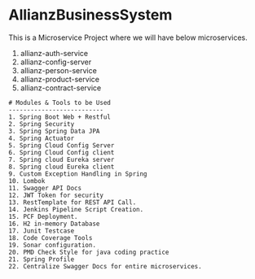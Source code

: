 # AllianzBusinessSystem
This is a Microservice Project where we will have below microservices.
 1. allianz-auth-service
 2. allianz-config-server
 3. allianz-person-service
 4. allianz-product-service
 5. allianz-contract-service

~~~
# Modules & Tools to be Used
--------------------------
1. Spring Boot Web + Restful
2. Spring Security
3. Spring Spring Data JPA
4. Spring Actuator
5. Spring Cloud Config Server
6. Spring Cloud Config client
7. Spring cloud Eureka server 
8. Spring cloud Eureka client
9. Custom Exception Handling in Spring
10. Lombok
11. Swagger API Docs
12. JWT Token for security
13. RestTemplate for REST API Call.
14. Jenkins Pipeline Script Creation.
15. PCF Deployment.
16. H2 in-memory Database
17. Junit Testcase
18. Code Coverage Tools
19. Sonar configuration.
20. PMD Check Style for java coding practice 
21. Spring Profile
22. Centralize Swagger Docs for entire microservices.
~~~
